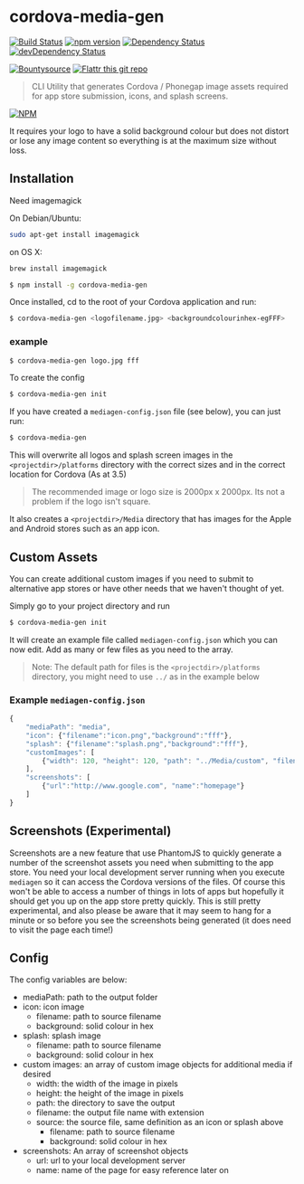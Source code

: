 # cordova-media-gen

[![Build Status](https://travis-ci.org/hypery2k/cordova-media-generator.svg?branch=master)](https://travis-ci.org/hypery2k/cordova-media-generator) [![npm version](https://badge.fury.io/js/cordova-media-gen.svg)](http://badge.fury.io/js/cordova-media-generator) [![Dependency Status](https://david-dm.org/hypery2k/cordova-media-generator.svg)](https://david-dm.org/hypery2k/cordova-media-generator) [![devDependency Status](https://david-dm.org/hypery2k/cordova-media-generator/dev-status.svg)](https://david-dm.org/hypery2k/cordova-media-generator#info=devDependencies) 

[![Bountysource](https://www.bountysource.com/badge/tracker?tracker_id=11673029)](https://www.bountysource.com/trackers/11673029-hypery2k-cordova-media-generator?utm_source=11673029&utm_medium=shield&utm_campaign=TRACKER_BADGE) [![Flattr this git repo](http://api.flattr.com/button/flattr-badge-large.png)](https://flattr.com/submit/auto?user_id=mreinhardt&url=https://github.com/hypery2k/cordova-media-gen&title=badges&language=&tags=github&category=software)

> CLI Utility that generates Cordova / Phonegap image assets required for app store submission, icons, and splash screens. 

[![NPM](https://nodei.co/npm/cordova-media-gen.png)](https://nodei.co/npm/cordova-media-gen/)

It requires your logo to have a solid background colour but does not distort or lose any image content so everything is at the maximum size without loss.

## Installation

Need imagemagick

On Debian/Ubuntu:

```bash
sudo apt-get install imagemagick
```

on OS X:

```bash
brew install imagemagick
```

```bash
$ npm install -g cordova-media-gen
```

Once installed, cd to the root of your Cordova application and run:
```bash
$ cordova-media-gen <logofilename.jpg> <backgroundcolourinhex-egFFF>
```

### example

```bash
$ cordova-media-gen logo.jpg fff
```

To create the config 

```bash
$ cordova-media-gen init
```

If you have created a `mediagen-config.json` file (see below), you can just run:
```bash
$ cordova-media-gen
```

This will overwrite all logos and splash screen images in the `<projectdir>/platforms` directory with the correct sizes and in the correct location for Cordova (As at 3.5)
> The recommended image or logo size is 2000px x 2000px. Its not a problem if the logo isn't square.

It also creates a `<projectdir>/Media` directory that has images for the Apple and Android stores such as an app icon.

## Custom Assets
You can create additional custom images if you need to submit to alternative app stores or have other needs that we haven't thought of yet.

Simply go to your project directory and run
```bash
$ cordova-media-gen init
```

It will create an example file called `mediagen-config.json` which you can now edit. Add as many or few files as you need to the array.

> Note: The default path for files is the `<projectdir>/platforms` directory, you might need to use `../` as in the example below

### Example `mediagen-config.json`
```javascript
{    
    "mediaPath": "media",
    "icon": {"filename":"icon.png","background":"fff"},
    "splash": {"filename":"splash.png","background":"fff"},
    "customImages": [
        {"width": 120, "height": 120, "path": "../Media/custom", "filename":"outputFilename.png", "source":{"filename":"image.png","background":"fff"}}
    ],
    "screenshots": [
        {"url":"http://www.google.com", "name":"homepage"}
    ]
}
```

## Screenshots (Experimental)
Screenshots are a new feature that use PhantomJS to quickly generate a number of the screenshot assets you need when submitting to the app store. You need your local development server running when you execute `mediagen` so it can access the Cordova versions of the files. Of course this won't be able to access a number of things in lots of apps but hopefully it should get you up on the app store pretty quickly.
This is still pretty experimental, and also please be aware that it may seem to hang for a minute or so before you see the screenshots being generated (it does need to visit the page each time!)


## Config
The config variables are below:
- mediaPath: path to the output folder
- icon: icon image
    - filename: path to source filename
    - background: solid colour in hex
- splash: splash image
    - filename: path to source filename
    - background: solid colour in hex
- custom images: an array of custom image objects for additional media if desired
    - width: the width of the image in pixels
    - height: the height of the image in pixels
    - path: the directory to save the output
    - filename: the output file name with extension
    - source: the source file, same definition as an icon or splash above
        - filename: path to source filename
        - background: solid colour in hex
- screenshots: An array of screenshot objects
    - url: url to your local development server
    - name: name of the page for easy reference later on